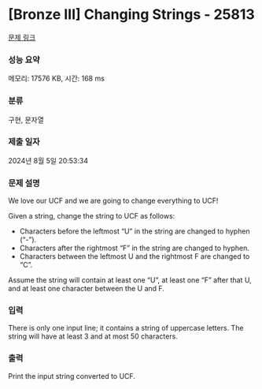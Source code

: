 # [Bronze III] Changing Strings - 25813 

[문제 링크](https://www.acmicpc.net/problem/25813) 

### 성능 요약

메모리: 17576 KB, 시간: 168 ms

### 분류

구현, 문자열

### 제출 일자

2024년 8월 5일 20:53:34

### 문제 설명

<p>We love our UCF and we are going to change everything to UCF!</p>

<p>Given a string, change the string to UCF as follows:</p>

<ul>
	<li>Characters before the leftmost “U” in the string are changed to hyphen (“-”).</li>
	<li>Characters after the rightmost “F” in the string are changed to hyphen.</li>
	<li>Characters between the leftmost U and the rightmost F are changed to “C”.</li>
</ul>

<p>Assume the string will contain at least one “U”, at least one “F” after that U, and at least one character between the U and F.</p>

### 입력 

 <p>There is only one input line; it contains a string of uppercase letters. The string will have at least 3 and at most 50 characters.</p>

### 출력 

 <p>Print the input string converted to UCF.</p>

